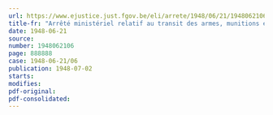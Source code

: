 ```yaml
---
url: https://www.ejustice.just.fgov.be/eli/arrete/1948/06/21/1948062106/justel
title-fr: "Arrêté ministériel relatif au transit des armes, munitions et matériel de guerre ou pouvant servir à la guerre, des pièces détachées de ces engins et des mitrailles"
date: 1948-06-21
source:
number: 1948062106
page: 888888
case: 1948-06-21/06
publication: 1948-07-02
starts:
modifies:
pdf-original:
pdf-consolidated:
---
```


